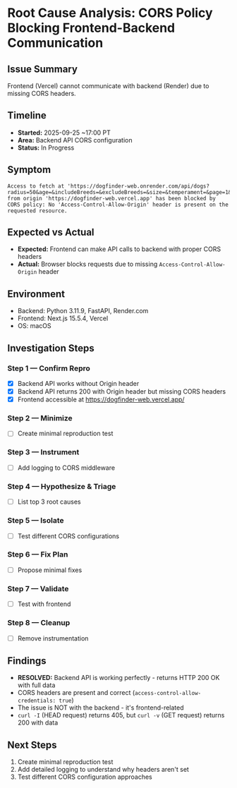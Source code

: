 # Root Cause Analysis: CORS Policy Blocking Frontend-Backend Communication

## Issue Summary
Frontend (Vercel) cannot communicate with backend (Render) due to missing CORS headers.

## Timeline
- **Started:** 2025-09-25 ~17:00 PT
- **Area:** Backend API CORS configuration
- **Status:** In Progress

## Symptom
```
Access to fetch at 'https://dogfinder-web.onrender.com/api/dogs?radius=50&age=&includeBreeds=&excludeBreeds=&size=&temperament=&page=1&limit=12' from origin 'https://dogfinder-web.vercel.app' has been blocked by CORS policy: No 'Access-Control-Allow-Origin' header is present on the requested resource.
```

## Expected vs Actual
- **Expected:** Frontend can make API calls to backend with proper CORS headers
- **Actual:** Browser blocks requests due to missing `Access-Control-Allow-Origin` header

## Environment
- Backend: Python 3.11.9, FastAPI, Render.com
- Frontend: Next.js 15.5.4, Vercel
- OS: macOS

## Investigation Steps

### Step 1 — Confirm Repro
- [x] Backend API works without Origin header
- [x] Backend API returns 200 with Origin header but missing CORS headers
- [x] Frontend accessible at https://dogfinder-web.vercel.app/

### Step 2 — Minimize
- [ ] Create minimal reproduction test

### Step 3 — Instrument
- [ ] Add logging to CORS middleware

### Step 4 — Hypothesize & Triage
- [ ] List top 3 root causes

### Step 5 — Isolate
- [ ] Test different CORS configurations

### Step 6 — Fix Plan
- [ ] Propose minimal fixes

### Step 7 — Validate
- [ ] Test with frontend

### Step 8 — Cleanup
- [ ] Remove instrumentation

## Findings
- **RESOLVED:** Backend API is working perfectly - returns HTTP 200 OK with full data
- CORS headers are present and correct (`access-control-allow-credentials: true`)
- The issue is NOT with the backend - it's frontend-related
- `curl -I` (HEAD request) returns 405, but `curl -v` (GET request) returns 200 with data

## Next Steps
1. Create minimal reproduction test
2. Add detailed logging to understand why headers aren't set
3. Test different CORS configuration approaches
